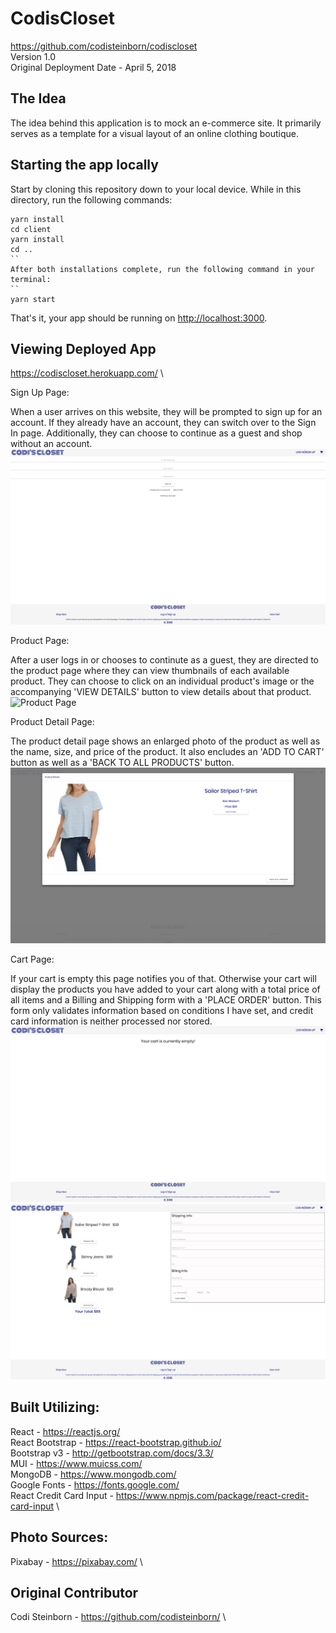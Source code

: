 # CodisCloset
<https://github.com/codisteinborn/codiscloset> \
Version 1.0 \
Original Deployment Date - April 5, 2018

## The Idea
The idea behind this application is to mock an e-commerce site. It primarily serves as a template for a visual layout of an online clothing boutique.

## Starting the app locally
Start by cloning this repository down to your local device. While in this directory, run the following commands:
```
yarn install
cd client
yarn install
cd ..
``
After both installations complete, run the following command in your terminal:
``
yarn start
```
That's it, your app should be running on <http://localhost:3000>.

## Viewing Deployed App
<https://codiscloset.herokuapp.com/> \

Sign Up Page:

When a user arrives on this website, they will be prompted to sign up for an account. If they already have an account, they can switch over to the Sign In page. Additionally, they can choose to continue as a guest and shop without an account.
![Sign Up Page](appImages/signUpForm.png)

Product Page:

After a user logs in or chooses to continute as a guest, they are directed to the product page where they can view thumbnails of each available product. They can choose to click on an individual product's image or the accompanying 'VIEW DETAILS' button to view details about that product.
![Product Page](appImages/productPage.png)

Product Detail Page:

The product detail page shows an enlarged photo of the product as well as the name, size, and price of the product. It also encludes an 'ADD TO CART' button as well as a 'BACK TO ALL PRODUCTS' button.
![Product Detail Page](appImages/productDetail.png)

Cart Page:

If your cart is empty this page notifies you of that. Otherwise your cart will display the products you have added to your cart along with a total price of all items and a Billing and Shipping form with a 'PLACE ORDER' button. This form only validates information based on conditions I have set, and credit card information is neither processed nor stored.
![Empty Cart Page](appImages/emptyCart.png)
![Cart Page](appImages/cart.png)

## Built Utilizing:
React - <https://reactjs.org/> \
React Bootstrap - <https://react-bootstrap.github.io/> \
Bootstrap v3 - <http://getbootstrap.com/docs/3.3/> \
MUI - <https://www.muicss.com/> \
MongoDB - <https://www.mongodb.com/> \
Google Fonts - <https://fonts.google.com/> \
React Credit Card Input - <https://www.npmjs.com/package/react-credit-card-input> \

## Photo Sources:
Pixabay - <https://pixabay.com/> \

## Original Contributor
Codi Steinborn  - <https://github.com/codisteinborn/> \
